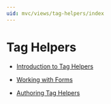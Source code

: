 ```yaml
---
uid: mvc/views/tag-helpers/index
---
```

<a name=tag-helpers-index></a>

  # Tag Helpers

* [Introduction to Tag Helpers](intro.md)

* [Working with Forms](../working-with-forms.md)

* [Authoring Tag Helpers](authoring.md)
